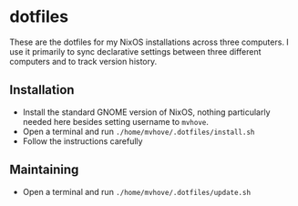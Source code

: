 # dotfiles

These are the dotfiles for my NixOS installations across three computers. I use it primarily to sync declarative settings between three different computers and to track version history.


## Installation

- Install the standard GNOME version of NixOS, nothing particularly needed here besides setting username to `mvhove`.
- Open a terminal and run `./home/mvhove/.dotfiles/install.sh`
- Follow the instructions carefully

## Maintaining

- Open a terminal and run `./home/mvhove/.dotfiles/update.sh`
